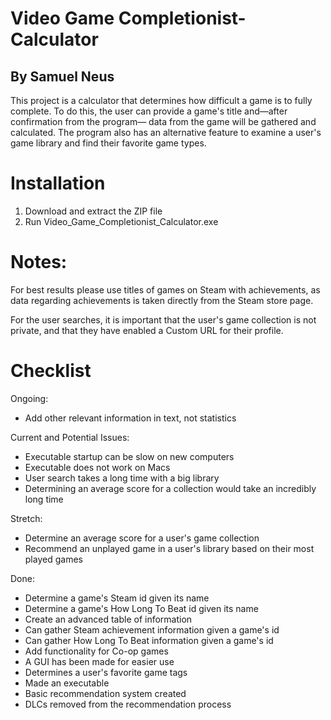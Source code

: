 # Video Game Completionist-Calculator
## By Samuel Neus

This project is a calculator that determines how difficult a game is to fully complete.
To do this, the user can provide a game's title and—after confirmation from the program—
data from the game will be gathered and calculated. The program also has an alternative
feature to examine a user's game library and find their favorite game types.

# Installation
1. Download and extract the ZIP file
2. Run Video_Game_Completionist_Calculator.exe

# Notes:
For best results please use titles of games on Steam with achievements,
as data regarding achievements is taken directly from the Steam store page.

For the user searches, it is important that the user's game collection is
not private, and that they have enabled a Custom URL for their profile.

# Checklist
Ongoing:
* Add other relevant information in text, not statistics

Current and Potential Issues:
* Executable startup can be slow on new computers
* Executable does not work on Macs
* User search takes a long time with a big library
* Determining an average score for a collection would take an incredibly long time

Stretch:
* Determine an average score for a user's game collection
* Recommend an unplayed game in a user's library based on their most played games

Done:
* Determine a game's Steam id given its name
* Determine a game's How Long To Beat id given its name
* Create an advanced table of information
* Can gather Steam achievement information given a game's id
* Can gather How Long To Beat information given a game's id
* Add functionality for Co-op games
* A GUI has been made for easier use
* Determines a user's favorite game tags
* Made an executable
* Basic recommendation system created
* DLCs removed from the recommendation process